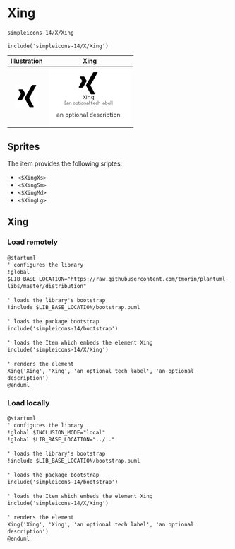 # Xing


```text
simpleicons-14/X/Xing
```

```text
include('simpleicons-14/X/Xing')
```



| Illustration | Xing |
| :---: | :---: |
| ![illustration for Illustration](../../simpleicons-14/X/Xing.png) | ![illustration for Xing](../../simpleicons-14/X/Xing.Local.png) |



## Sprites
The item provides the following sriptes:

- `<$XingXs>`
- `<$XingSm>`
- `<$XingMd>`
- `<$XingLg>`





## Xing

### Load remotely
```plantuml
@startuml
' configures the library
!global $LIB_BASE_LOCATION="https://raw.githubusercontent.com/tmorin/plantuml-libs/master/distribution"

' loads the library's bootstrap
!include $LIB_BASE_LOCATION/bootstrap.puml

' loads the package bootstrap
include('simpleicons-14/bootstrap')

' loads the Item which embeds the element Xing
include('simpleicons-14/X/Xing')

' renders the element
Xing('Xing', 'Xing', 'an optional tech label', 'an optional description')
@enduml
```

### Load locally
```plantuml
@startuml
' configures the library
!global $INCLUSION_MODE="local"
!global $LIB_BASE_LOCATION="../.."

' loads the library's bootstrap
!include $LIB_BASE_LOCATION/bootstrap.puml

' loads the package bootstrap
include('simpleicons-14/bootstrap')

' loads the Item which embeds the element Xing
include('simpleicons-14/X/Xing')

' renders the element
Xing('Xing', 'Xing', 'an optional tech label', 'an optional description')
@enduml
```

